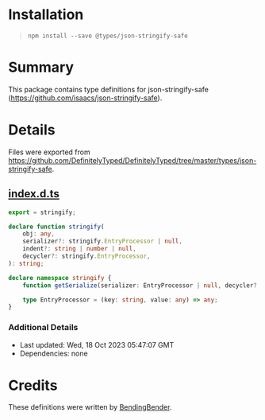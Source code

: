 # Installation
> `npm install --save @types/json-stringify-safe`

# Summary
This package contains type definitions for json-stringify-safe (https://github.com/isaacs/json-stringify-safe).

# Details
Files were exported from https://github.com/DefinitelyTyped/DefinitelyTyped/tree/master/types/json-stringify-safe.
## [index.d.ts](https://github.com/DefinitelyTyped/DefinitelyTyped/tree/master/types/json-stringify-safe/index.d.ts)
````ts
export = stringify;

declare function stringify(
    obj: any,
    serializer?: stringify.EntryProcessor | null,
    indent?: string | number | null,
    decycler?: stringify.EntryProcessor,
): string;

declare namespace stringify {
    function getSerialize(serializer: EntryProcessor | null, decycler?: EntryProcessor): EntryProcessor;

    type EntryProcessor = (key: string, value: any) => any;
}

````

### Additional Details
 * Last updated: Wed, 18 Oct 2023 05:47:07 GMT
 * Dependencies: none

# Credits
These definitions were written by [BendingBender](https://github.com/BendingBender).
